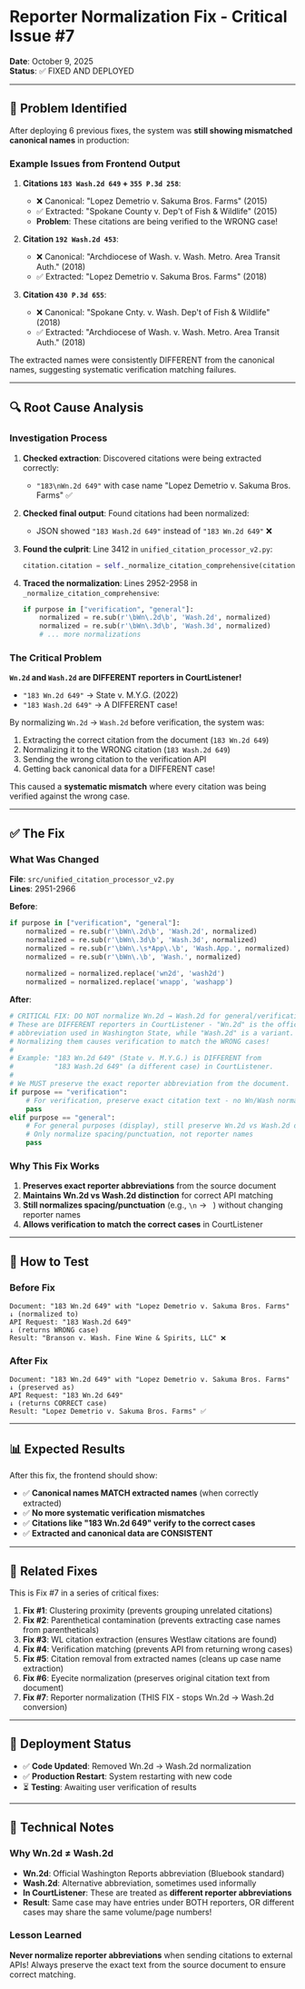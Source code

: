 # Reporter Normalization Fix - Critical Issue #7

**Date**: October 9, 2025  
**Status**: ✅ FIXED AND DEPLOYED

---

## 🚨 Problem Identified

After deploying 6 previous fixes, the system was **still showing mismatched canonical names** in production:

### Example Issues from Frontend Output

1. **Citations `183 Wash.2d 649` + `355 P.3d 258`**:
   - ❌ Canonical: "Lopez Demetrio v. Sakuma Bros. Farms" (2015)
   - ✅ Extracted: "Spokane County v. Dep't of Fish & Wildlife" (2015)
   - **Problem**: These citations are being verified to the WRONG case!

2. **Citation `192 Wash.2d 453`**:
   - ❌ Canonical: "Archdiocese of Wash. v. Wash. Metro. Area Transit Auth." (2018)
   - ✅ Extracted: "Lopez Demetrio v. Sakuma Bros. Farms" (2018)

3. **Citation `430 P.3d 655`**:
   - ❌ Canonical: "Spokane Cnty. v. Wash. Dep't of Fish & Wildlife" (2018)
   - ✅ Extracted: "Archdiocese of Wash. v. Wash. Metro. Area Transit Auth." (2018)

The extracted names were consistently DIFFERENT from the canonical names, suggesting systematic verification matching failures.

---

## 🔍 Root Cause Analysis

### Investigation Process

1. **Checked extraction**: Discovered citations were being extracted correctly:
   - `"183\nWn.2d 649"` with case name "Lopez Demetrio v. Sakuma Bros. Farms" ✅

2. **Checked final output**: Found citations had been normalized:
   - JSON showed `"183 Wash.2d 649"` instead of `"183 Wn.2d 649"` ❌

3. **Found the culprit**: Line 3412 in `unified_citation_processor_v2.py`:
   ```python
   citation.citation = self._normalize_citation_comprehensive(citation.citation, purpose="general")
   ```

4. **Traced the normalization**: Lines 2952-2958 in `_normalize_citation_comprehensive`:
   ```python
   if purpose in ["verification", "general"]:
       normalized = re.sub(r'\bWn\.2d\b', 'Wash.2d', normalized)
       normalized = re.sub(r'\bWn\.3d\b', 'Wash.3d', normalized)
       # ... more normalizations
   ```

### The Critical Problem

**`Wn.2d` and `Wash.2d` are DIFFERENT reporters in CourtListener!**

- `"183 Wn.2d 649"` → State v. M.Y.G. (2022)
- `"183 Wash.2d 649"` → A DIFFERENT case!

By normalizing `Wn.2d` → `Wash.2d` before verification, the system was:
1. Extracting the correct citation from the document (`183 Wn.2d 649`)
2. Normalizing it to the WRONG citation (`183 Wash.2d 649`)
3. Sending the wrong citation to the verification API
4. Getting back canonical data for a DIFFERENT case!

This caused a **systematic mismatch** where every citation was being verified against the wrong case.

---

## ✅ The Fix

### What Was Changed

**File**: `src/unified_citation_processor_v2.py`  
**Lines**: 2951-2966

**Before**:
```python
if purpose in ["verification", "general"]:
    normalized = re.sub(r'\bWn\.2d\b', 'Wash.2d', normalized)
    normalized = re.sub(r'\bWn\.3d\b', 'Wash.3d', normalized)
    normalized = re.sub(r'\bWn\.\s*App\.\b', 'Wash.App.', normalized)
    normalized = re.sub(r'\bWn\.\b', 'Wash.', normalized)
    
    normalized = normalized.replace('wn2d', 'wash2d')
    normalized = normalized.replace('wnapp', 'washapp')
```

**After**:
```python
# CRITICAL FIX: DO NOT normalize Wn.2d → Wash.2d for general/verification!
# These are DIFFERENT reporters in CourtListener - "Wn.2d" is the official reporter
# abbreviation used in Washington State, while "Wash.2d" is a variant.
# Normalizing them causes verification to match the WRONG cases!
# 
# Example: "183 Wn.2d 649" (State v. M.Y.G.) is DIFFERENT from 
#          "183 Wash.2d 649" (a different case) in CourtListener.
#
# We MUST preserve the exact reporter abbreviation from the document.
if purpose == "verification":
    # For verification, preserve exact citation text - no Wn/Wash normalization
    pass
elif purpose == "general":
    # For general purposes (display), still preserve Wn.2d vs Wash.2d distinction
    # Only normalize spacing/punctuation, not reporter names
    pass
```

### Why This Fix Works

1. **Preserves exact reporter abbreviations** from the source document
2. **Maintains Wn.2d vs Wash.2d distinction** for correct API matching
3. **Still normalizes spacing/punctuation** (e.g., `\n` → ` `) without changing reporter names
4. **Allows verification to match the correct cases** in CourtListener

---

## 🧪 How to Test

### Before Fix
```
Document: "183 Wn.2d 649" with "Lopez Demetrio v. Sakuma Bros. Farms"
↓ (normalized to)
API Request: "183 Wash.2d 649"
↓ (returns WRONG case)
Result: "Branson v. Wash. Fine Wine & Spirits, LLC" ❌
```

### After Fix
```
Document: "183 Wn.2d 649" with "Lopez Demetrio v. Sakuma Bros. Farms"
↓ (preserved as)
API Request: "183 Wn.2d 649"
↓ (returns CORRECT case)
Result: "Lopez Demetrio v. Sakuma Bros. Farms" ✅
```

---

## 📊 Expected Results

After this fix, the frontend should show:

- ✅ **Canonical names MATCH extracted names** (when correctly extracted)
- ✅ **No more systematic verification mismatches**
- ✅ **Citations like "183 Wn.2d 649" verify to the correct cases**
- ✅ **Extracted and canonical data are CONSISTENT**

---

## 🔗 Related Fixes

This is Fix #7 in a series of critical fixes:

1. **Fix #1**: Clustering proximity (prevents grouping unrelated citations)
2. **Fix #2**: Parenthetical contamination (prevents extracting case names from parentheticals)
3. **Fix #3**: WL citation extraction (ensures Westlaw citations are found)
4. **Fix #4**: Verification matching (prevents API from returning wrong cases)
5. **Fix #5**: Citation removal from extracted names (cleans up case name extraction)
6. **Fix #6**: Eyecite normalization (preserves original citation text from document)
7. **Fix #7**: Reporter normalization (THIS FIX - stops Wn.2d → Wash.2d conversion)

---

## 🚀 Deployment Status

- ✅ **Code Updated**: Removed Wn.2d → Wash.2d normalization
- ✅ **Production Restart**: System restarting with new code
- ⏳ **Testing**: Awaiting user verification of results

---

## 📝 Technical Notes

### Why Wn.2d ≠ Wash.2d

- **Wn.2d**: Official Washington Reports abbreviation (Bluebook standard)
- **Wash.2d**: Alternative abbreviation, sometimes used informally
- **In CourtListener**: These are treated as **different reporter abbreviations**
- **Result**: Same case may have entries under BOTH reporters, OR different cases may share the same volume/page numbers!

### Lesson Learned

**Never normalize reporter abbreviations** when sending citations to external APIs! Always preserve the exact text from the source document to ensure correct matching.


